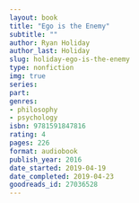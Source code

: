 ```yaml
---
layout: book
title: "Ego is the Enemy"
subtitle: ""
author: Ryan Holiday
author_last: Holiday
slug: holiday-ego-is-the-enemy
type: nonfiction
img: true
series: 
part: 
genres:
- philosophy
- psychology
isbn: 9781591847816
rating: 4
pages: 226
format: audiobook
publish_year: 2016
date_started: 2019-04-19
date_completed: 2019-04-23
goodreads_id: 27036528
---
```

